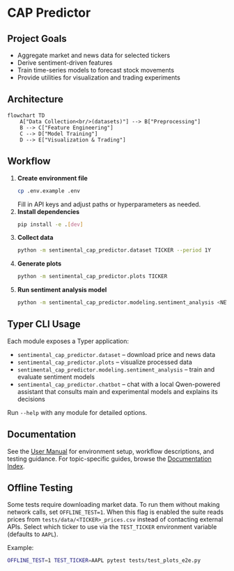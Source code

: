# CAP Predictor

## Project Goals
- Aggregate market and news data for selected tickers
- Derive sentiment-driven features
- Train time-series models to forecast stock movements
- Provide utilities for visualization and trading experiments

## Architecture
```mermaid
flowchart TD
    A["Data Collection<br/>(datasets)"] --> B["Preprocessing"]
    B --> C["Feature Engineering"]
    C --> D["Model Training"]
    D --> E["Visualization & Trading"]
```

## Workflow
1. **Create environment file**
   ```bash
   cp .env.example .env
   ```
   Fill in API keys and adjust paths or hyperparameters as needed.
2. **Install dependencies**
   ```bash
   pip install -e .[dev]
   ```
3. **Collect data**
   ```bash
   python -m sentimental_cap_predictor.dataset TICKER --period 1Y
   ```
4. **Generate plots**
   ```bash
   python -m sentimental_cap_predictor.plots TICKER
   ```
5. **Run sentiment analysis model**
   ```bash
   python -m sentimental_cap_predictor.modeling.sentiment_analysis <NEWS_PATH>
   ```

## Typer CLI Usage
Each module exposes a Typer application:
- `sentimental_cap_predictor.dataset` – download price and news data
- `sentimental_cap_predictor.plots` – visualize processed data
- `sentimental_cap_predictor.modeling.sentiment_analysis` – train and evaluate sentiment models
- `sentimental_cap_predictor.chatbot` – chat with a local Qwen-powered assistant that consults main and experimental models and explains its decisions

Run `--help` with any module for detailed options.

## Documentation

See the [User Manual](docs/user_manual.md) for environment setup, workflow
descriptions, and testing guidance. For topic-specific guides, browse the
[Documentation Index](docs/index.md).

## Offline Testing

Some tests require downloading market data. To run them without making
network calls, set `OFFLINE_TEST=1`. When this flag is enabled the suite reads
prices from `tests/data/<TICKER>_prices.csv` instead of contacting external
APIs. Select which ticker to use via the `TEST_TICKER` environment variable
(defaults to `AAPL`).

Example:

```bash
OFFLINE_TEST=1 TEST_TICKER=AAPL pytest tests/test_plots_e2e.py
```
